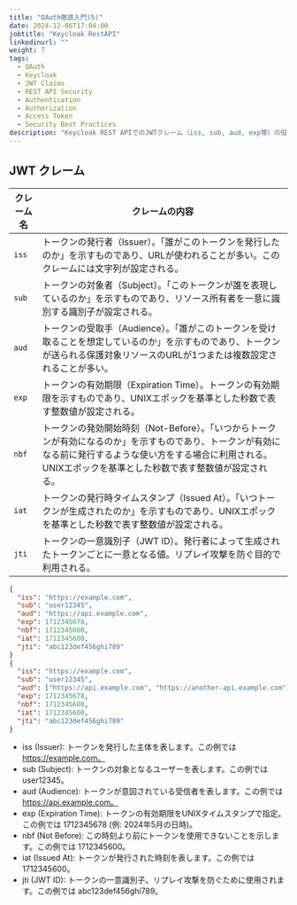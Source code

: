 ```yaml
---
title: "OAuth徹底入門(5)"
date: 2024-12-06T17:04:00
jobtitle: "Keycloak RestAPI"
linkedinurl: ""
weight: 7
tags:
  - OAuth
  - Keycloak
  - JWT Claims
  - REST API Security
  - Authentication
  - Authorization
  - Access Token
  - Security Best Practices
description: "Keycloak REST APIでのJWTクレーム（iss, sub, aud, exp等）の役割と構造を理解し、OAuth認証とトークン管理における実践的な使い方を学びます。"
---
```



## JWT クレーム

| クレーム名 | クレームの内容 |
|------------|--------------------------------------------------------------------------------------------------------------------------------------------------|
| `iss`      | トークンの発行者（Issuer）。「誰がこのトークンを発行したのか」を示すものであり、URLが使われることが多い。このクレームには文字列が設定される。 |
| `sub`      | トークンの対象者（Subject）。「このトークンが誰を表現しているのか」を示すものであり、リソース所有者を一意に識別する識別子が設定される。 |
| `aud`      | トークンの受取手（Audience）。「誰がこのトークンを受け取ることを想定しているのか」を示すものであり、トークンが送られる保護対象リソースのURLが1つまたは複数設定されることが多い。 |
| `exp`      | トークンの有効期限（Expiration Time）。トークンの有効期限を示すものであり、UNIXエポックを基準とした秒数で表す整数値が設定される。 |
| `nbf`      | トークンの発効開始時刻（Not-Before）。「いつからトークンが有効になるのか」を示すものであり、トークンが有効になる前に発行するような使い方をする場合に利用される。UNIXエポックを基準とした秒数で表す整数値が設定される。 |
| `iat`      | トークンの発行時タイムスタンプ（Issued At）。「いつトークンが生成されたのか」を示すものであり、UNIXエポックを基準とした秒数で表す整数値が設定される。 |
| `jti`      | トークンの一意識別子（JWT ID）。発行者によって生成されたトークンごとに一意となる値。リプレイ攻撃を防ぐ目的で利用される。 |

```json
{
  "iss": "https://example.com",
  "sub": "user12345",
  "aud": "https://api.example.com",
  "exp": 1712345678,
  "nbf": 1712345600,
  "iat": 1712345600,
  "jti": "abc123def456ghi789"
}
{
  "iss": "https://example.com",
  "sub": "user12345",
  "aud": ["https://api.example.com", "https://another-api.example.com"],
  "exp": 1712345678,
  "nbf": 1712345600,
  "iat": 1712345600,
  "jti": "abc123def456ghi789"
}
```

- iss (Issuer): トークンを発行した主体を表します。この例では <https://example.com。>
- sub (Subject): トークンの対象となるユーザーを表します。この例では user12345。
- aud (Audience): トークンが意図されている受信者を表します。この例では <https://api.example.com。>
- exp (Expiration Time): トークンの有効期限をUNIXタイムスタンプで指定。この例では 1712345678 (例: 2024年5月の日時)。
- nbf (Not Before): この時刻より前にトークンを使用できないことを示します。この例では 1712345600。
- iat (Issued At): トークンが発行された時刻を表します。この例では 1712345600。
- jti (JWT ID): トークンの一意識別子。リプレイ攻撃を防ぐために使用されます。この例では abc123def456ghi789。
